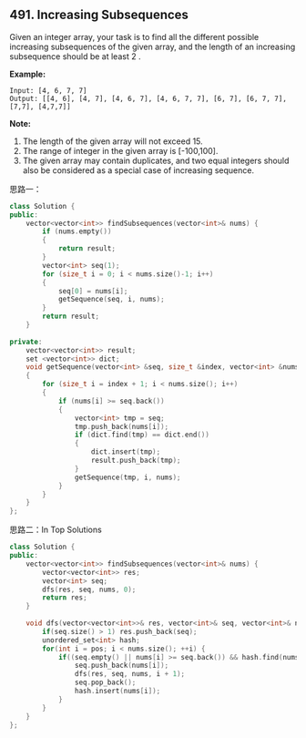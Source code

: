 ## 491. Increasing Subsequences

Given an integer array, your task is to find all the different possible increasing subsequences of the given array, and the length of an increasing subsequence should be at least 2 .

**Example:**

```
Input: [4, 6, 7, 7]
Output: [[4, 6], [4, 7], [4, 6, 7], [4, 6, 7, 7], [6, 7], [6, 7, 7], [7,7], [4,7,7]]

```

**Note:**

1. The length of the given array will not exceed 15.
2. The range of integer in the given array is [-100,100].
3. The given array may contain duplicates, and two equal integers should also be considered as a special case of increasing sequence.

思路一：

```c++
class Solution {
public:
	vector<vector<int>> findSubsequences(vector<int>& nums) {
		if (nums.empty())
		{
			return result;
		}
		vector<int> seq(1);
		for (size_t i = 0; i < nums.size()-1; i++)
		{
			seq[0] = nums[i];
			getSequence(seq, i, nums);
		}
		return result;
	}
	
private:
	vector<vector<int>> result;
	set <vector<int>> dict;
	void getSequence(vector<int> &seq, size_t &index, vector<int> &nums)
	{
		for (size_t i = index + 1; i < nums.size(); i++)
		{
			if (nums[i] >= seq.back())
			{
				vector<int> tmp = seq;
				tmp.push_back(nums[i]);
				if (dict.find(tmp) == dict.end())
				{
					dict.insert(tmp);
					result.push_back(tmp);
				}
				getSequence(tmp, i, nums);
			}
		}
	}
};
```

思路二：In Top Solutions

```c++
class Solution {
public:
    vector<vector<int>> findSubsequences(vector<int>& nums) {
        vector<vector<int>> res;
        vector<int> seq;
        dfs(res, seq, nums, 0);
        return res;
    }
    
    void dfs(vector<vector<int>>& res, vector<int>& seq, vector<int>& nums, int pos) {
        if(seq.size() > 1) res.push_back(seq);
        unordered_set<int> hash;
        for(int i = pos; i < nums.size(); ++i) {
            if((seq.empty() || nums[i] >= seq.back()) && hash.find(nums[i]) == hash.end()) {
                seq.push_back(nums[i]);
                dfs(res, seq, nums, i + 1);
                seq.pop_back();
                hash.insert(nums[i]);
            }
        }
    }
};

```



